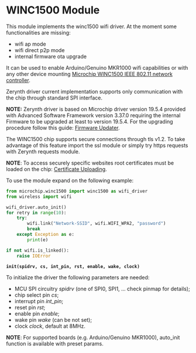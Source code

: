 # WINC1500 Module

This module implements the winc1500 wifi driver. At the moment some functionalities are missing:


* wifi ap mode
* wifi direct p2p mode
* internal firmware ota upgrade

It can be used to enable Arduino/Genuino MKR1000 wifi capabilities or with any other device mounting [Microchip WINC1500 IEEE 802.11 network controller](http://www.microchip.com/wwwproducts/en/ATWINC1500).

Zerynth driver current implementation supports only communication with the chip through standard SPI interface.

**NOTE:** 
Zerynth driver is based on Microchip driver version 19.5.4 provided with Advanced Software Framework version 3.37.0 requiring the internal Firmware to be upgraded at least to version 19.5.4. For the upgrading procedure follow this guide: [Firmware Updater](https://www.arduino.cc/en/Tutorial/FirmwareUpdater).

The WINC1500 chip supports secure connections through tls v1.2.
To take advantage of this feature import the ssl module or simply try https requests with Zerynth requests module.

**NOTE**: To access securely specific websites root certificates must be loaded on the chip: [Certificate Uploading](https://www.arduino.cc/en/Tutorial/FirmwareUpdater).

To use the module expand on the following example:

```py
from microchip.winc1500 import winc1500 as wifi_driver
from wireless import wifi

wifi_driver.auto_init()
for retry in range(10):
    try:
        wifi.link("Network-SSID", wifi.WIFI_WPA2, "password")
        break
    except Exception as e:
        print(e)

if not wifi.is_linked():
    raise IOError
```


**`init(spidrv, cs, int_pin, rst, enable, wake, clock)`**

To initialize the driver the following parameters are needed:


* MCU SPI circuitry *spidrv* (one of SPI0, SPI1, … check pinmap for details);
* chip select pin *cs*;
* interrupt pin *int_pin*;
* reset pin *rst*;
* enable pin *enable*;
* wake pin *wake* (can be not set);
* clock *clock*, default at 8MHz.

**NOTE**: For supported boards (e.g. Arduino/Genuino MKR1000), auto_init function is available with preset params.
